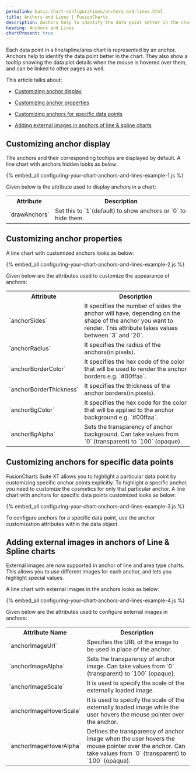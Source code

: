 ```yaml
---
permalink: basic-chart-configurations/anchors-and-lines.html
title: Anchors and Lines | FusionCharts
description: Anchors help to identify the data point better in the chart. They also show a tooltip showing the data plot details when the mouse is hovered over them
heading: Anchors and Lines
chartPresent: true
---
```


Each data point in a line/spline/area chart is represented by an anchor. Anchors help to identify the data point better in the chart. They also show a tooltip showing the data plot details when the mouse is hovered over them, and can be linked to other pages as well.

This article talks about:

* <a href="/basic-chart-configurations/anchors-and-lines.html#customizing-anchor-display">Customizing anchor display</a>

* <a href="/basic-chart-configurations/anchors-and-lines.html#customizing-anchor-properties">Customizing anchor properties</a>

* <a href="/basic-chart-configurations/anchors-and-lines.html#customizing-anchors-for-specific-data-points">Customizing anchors for specific data points</a>

* <a href="/basic-chart-configurations/anchors-and-lines.html#adding-external-images-in-anchors-of-line--spline-charts">Adding external images in anchors of line & spline charts</a>

## Customizing anchor display

The anchors and their corresponding tooltips are displayed by default. A line chart with anchors hidden looks as below:

{% embed_all configuring-your-chart-anchors-and-lines-example-1.js %}

Given below is the attribute used to display anchors in a chart:

<table>
  <tr>
    <th>Attribute</th>
    <th>Description</th>
  </tr>
  <tr>
    <td>`drawAnchors`</td>
    <td>Set this to `1`(default) to show anchors or `0` to hide them.</td>
  </tr>
</table>






## Customizing anchor properties

A line chart with customized anchors looks as below:

{% embed_all configuring-your-chart-anchors-and-lines-example-2.js %}

Given below are the attributes used to customize the appearance of anchors:

<table>
  <tr>
    <th>Attribute</th>
    <th>Description</th>
  </tr>
  <tr>
    <td>`anchorSides`</td>
    <td>It specifies the number of sides the anchor will have, depending on the shape of the anchor you want to render. This attribute takes values between `3` and `20`.</td>
  </tr>
  <tr>
    <td>`anchorRadius`</td>
    <td>It specifies the radius of the anchors(in pixels).</td>
  </tr>
  <tr>
    <td>`anchorBorderColor`</td>
    <td>It specifies the hex code of the color that will be used to render the anchor borders e.g. `#00ffaa`.</td>
  </tr>
  <tr>
    <td>`anchorBorderThickness`</td>
    <td>It specifies the thickness of the anchor borders(in pixels).</td>
  </tr>
  <tr>
    <td>`anchorBgColor`</td>
    <td>It specifies the hex code for the color that will be applied to the anchor background e.g. `#00ffaa`.</td>
  </tr>
  <tr>
    <td>`anchorBgAlpha`</td>
    <td>Sets the transparency of anchor background. Can take values from `0` (transparent) to `100` (opaque).</td>
  </tr>
</table>






## Customizing anchors for specific data points

FusionCharts Suite XT allows you to highlight a particular data point by customizing specific anchor points explicitly. To highlight a specific anchor, you need to customize the cosmetics for only that particular anchor. A line chart with anchors for specific data points customized looks as below:

{% embed_all configuring-your-chart-anchors-and-lines-example-3.js %}

To configure anchors for a specific data point, use the anchor customization attributes within the data object. 



## Adding external images in anchors of Line & Spline charts

External images are now supported in anchor of line and area type charts. This allows you to use different images for each anchor, and lets you highlight special values.

A line chart with external images in the anchors looks as below:

{% embed_all configuring-your-chart-anchors-and-lines-example-4.js %}

Given below are the attributes used to configure external images in anchors:

<table>
  <tr>
    <th>Attribute Name</th>
    <th>Description</th>
  </tr>
  <tr>
    <td>`anchorImageUrl`</td>
    <td>Specifies the URL of the image to be used in place of the anchor.</td>
  </tr>
  <tr>
    <td>`anchorImageAlpha`</td>
    <td>Sets the transparency of anchor image. Can take values from `0` (transparent) to `100` (opaque).</td>
  </tr>
  <tr>
    <td>`anchorImageScale`</td>
    <td>It is used to specify the scale of the externally loaded image.</td>
  </tr>
  <tr>
    <td>`anchorImageHoverScale`</td>
    <td>It is used to specify the scale of the externally loaded image while the user hovers the mouse pointer over the anchor.</td>
  </tr>
  <tr>
    <td>`anchorImageHoverAlpha`</td>
    <td>Defines the transparency of anchor image when the user hovers the mouse pointer over the anchor. Can take values from `0` (transparent) to `100` (opaque).</td>
  </tr>
</table>





